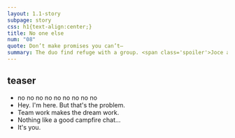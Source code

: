 ```yaml
---
layout: 1.1-story
subpage: story
css: h1{text-align:center;}
title: No one else
num: "08"
quote: Don’t make promises you can’t—
summary: The duo find refuge with a group. <span class='spoiler'>Joce almost enjoys it; Kay Lin doesn’t.</span>
---
```

## teaser
- <span class="spoiler">no no no no no no no no no</span>
- Hey. I'm here. <span class="spoiler">But that's the problem.</span>
- Team work makes the dream work.
- Nothing like a good campfire chat...
- <span class="spoiler">It's you.</span>